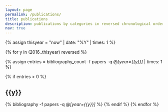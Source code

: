 ```yaml
---
layout: page
permalink: /publications/
title: publications
description: publications by categories in reversed chronological order. generated by jekyll-scholar.
nav: true
---
```


<div class="publications">

{% assign thisyear = "now" | date: "%Y" | times: 1 %}

<!-- Itterate on all page years -->
{% for y in (2016..thisyear) reversed %}
  <!-- fetch the number of entires for this year -->
  {% assign entries = bibliography_count -f papers -q @*[year={{y}}]* | times: 1 %}
  <!-- check we have a bibliography thingy for this year -->
  {% if entries > 0 %}
    <!-- Create a year heading -->
    <h2 class="year">{{y}}</h2>
    <!-- create the bibliography card -->
    {% bibliography -f papers -q @*[year={{y}}]* %}
  {% endif %}
{% endfor %}

</div>
